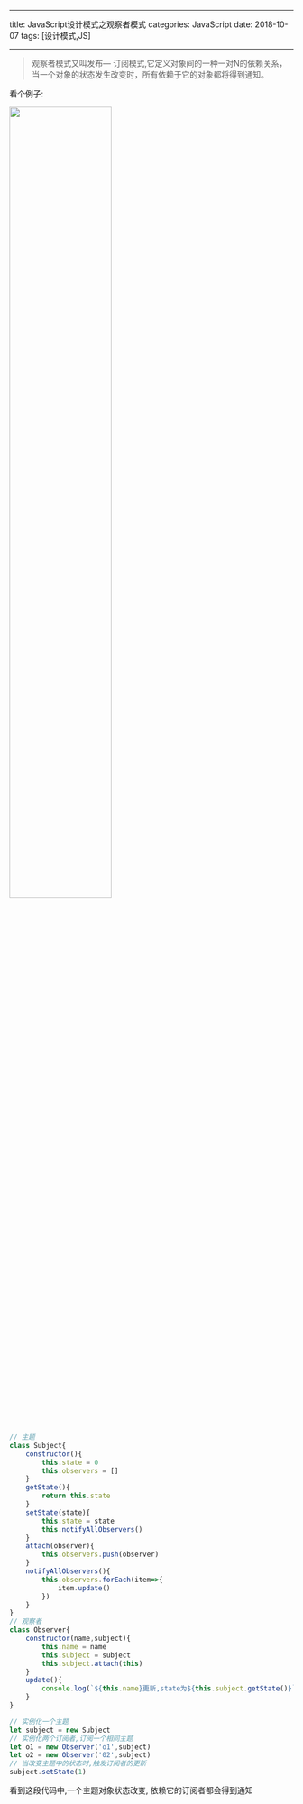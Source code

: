 -----

title: JavaScript设计模式之观察者模式
categories: JavaScript
date: 2018-10-07
tags: [设计模式,JS]

-----

> 观察者模式又叫发布— 订阅模式,它定义对象间的一种一对N的依赖关系，当一个对象的状态发生改变时，所有依赖于它的对象都将得到通知。

看个例子:

<img src="https://haohome.top/18-10-7/25462182.jpg" width="60%"/>

```JavaScript
// 主题
class Subject{
    constructor(){
        this.state = 0
        this.observers = []
    }
    getState(){
        return this.state
    }
    setState(state){
        this.state = state
        this.notifyAllObservers()
    }
    attach(observer){
        this.observers.push(observer)
    }
    notifyAllObservers(){
        this.observers.forEach(item=>{
            item.update()
        })
    }
}
// 观察者
class Observer{
    constructor(name,subject){
        this.name = name
        this.subject = subject
        this.subject.attach(this)
    }
    update(){
        console.log(`${this.name}更新,state为${this.subject.getState()}`)
    }
}

// 实例化一个主题
let subject = new Subject
// 实例化两个订阅者,订阅一个相同主题
let o1 = new Observer('o1',subject)
let o2 = new Observer('02',subject)
// 当改变主题中的状态时,触发订阅者的更新
subject.setState(1)
```

看到这段代码中,一个主题对象状态改变, 依赖它的订阅者都会得到通知